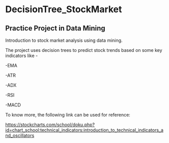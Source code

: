 # DecisionTree_StockMarket
## Practice Project in Data Mining

Introduction to stock market analysis using data mining.

The project uses decision trees to predict stock trends based on some key indicators like -

  -EMA
  
  -ATR
  
  -ADX
  
  -RSI
  
  -MACD
  

To know more, the following link can be used for reference: 

https://stockcharts.com/school/doku.php?id=chart_school:technical_indicators:introduction_to_technical_indicators_and_oscillators
